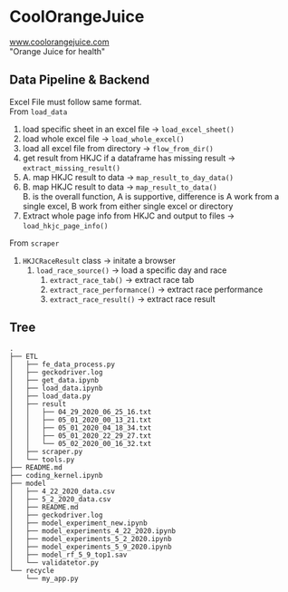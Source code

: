 # CoolOrangeJuice
www.coolorangejuice.com <br>
"Orange Juice for health"

## Data Pipeline & Backend
Excel File must follow same format. <br>
From `load_data`
1. load specific sheet in an excel file -> `load_excel_sheet()`
2. load whole excel file -> `load_whole_excel()`
3. load all excel file from directory -> `flow_from_dir()` <br>
4. get result from HKJC if a dataframe has missing result -> `extract_missing_result()`
5. A. map HKJC result to data -> `map_result_to_day_data()`
6. B. map HKJC result to data -> `map_result_to_data()` <br>
    B. is the overall function, A is supportive, difference is A work from a single excel, B work from either single excel or directory <br>
7. Extract whole page info from HKJC and output to files -> `load_hkjc_page_info()` <br>

From `scraper`
1. `HKJCRaceResult` class -> initate a browser
    1. `load_race_source()` -> load a specific day and race
        1. `extract_race_tab()` -> extract race tab
        2. `extract_race_performance()` -> extract race performance
        3. `extract_race_result()` -> extract race result

## Tree
```
.
├── ETL
│   ├── fe_data_process.py
│   ├── geckodriver.log
│   ├── get_data.ipynb
│   ├── load_data.ipynb
│   ├── load_data.py
│   ├── result
│   │   ├── 04_29_2020_06_25_16.txt
│   │   ├── 05_01_2020_00_13_21.txt
│   │   ├── 05_01_2020_04_18_34.txt
│   │   ├── 05_01_2020_22_29_27.txt
│   │   └── 05_02_2020_00_16_32.txt
│   ├── scraper.py
│   └── tools.py
├── README.md
├── coding_kernel.ipynb
├── model
│   ├── 4_22_2020_data.csv
│   ├── 5_2_2020_data.csv
│   ├── README.md
│   ├── geckodriver.log
│   ├── model_experiment_new.ipynb
│   ├── model_experiments_4_22_2020.ipynb
│   ├── model_experiments_5_2_2020.ipynb
│   ├── model_experiments_5_9_2020.ipynb
│   ├── model_rf_5_9_top1.sav
│   └── validatetor.py
└── recycle
    └── my_app.py
```
